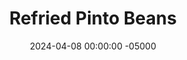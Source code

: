 ---
layout: post
title:  "Refried Pinto Beans"
date:   2024-04-08 00:00:00 -05000
categories: 
- Recipes
- Meatless
permalink: /recipes/refried-beans
image: /assets/Food/Meatless/Refried/refried-cover.jpg
ing: refried-ing
facts: refried-facts
Prep: 10
Rest: 
Cook: 20
Source1: https://cookieandkate.com/easy-refried-beans-recipe/?utm_source=whisk&utm_medium=webapp&utm_campaign=refried_pinto_beans#tasty-recipes-28453-jump-target
Source2: 
tags: 
- pinto beans
- onion
- mexican
- refried beans
- chili powder
- paprika
- garlic
- onion
- dip
- spread
- hummus
- lime
- black beans
- chickpeas
- garbanzo beans
- cumin
Description: Refried beans are a great side dish to many different meals. It's very easy to put together, and can be made with any type of bean that you desire. It's basically roughly mashed and cooked hummus, and works well as a dip, burrito filling, or side on your plate
Instructions: 
- Preheat a medium pot over medium heat with oil. Meanwhile, finely dice your onion. Add diced onion to the pan with salt. Cover, and cook until the onions are soft and translucent, and begin to caramelize<br><br>
- <center><img src="/assets/Food/Meatless/Refried/refried-1.jpg" alt="" class="instruction-image"></center><br>

- When the onions are done, add in the minced garlic, spices (chili, paprika, cumin, garlic, onion, and pepper), and your beans. Mix, cover, and cook for 5 minutes<br><br>
- <center><img src="/assets/Food/Meatless/Refried/refried-2.jpg" alt="" class="instruction-image"></center><br>

- Reduce heat to low, and roughly mash with a potato masher to reach your desired consistency. I like mine a little chunky, but if you want it super smooth, use an immersion blender. Simmer uncovered for about 5 minutes, or until thickened to your liking. Squeeze in some lime, and finish with cilantro or parsley<br><br>
- <center><img src="/assets/Food/Meatless/Refried/refried-3.jpg" alt="" class="instruction-image"></center>
---